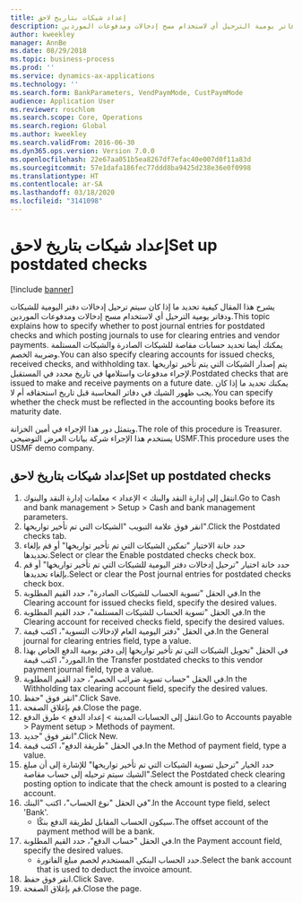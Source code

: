 ```yaml
---
title: إعداد شيكات بتاريخ لاحق
description: يشرح هذا المقال كيفية تحديد ما إذا كان سيتم ترحيل إدخالات دفتر اليومية للشيكات ودفاتر يومية الترحيل أي لاستخدام مسح إدخالات ومدفوعات الموردين.
author: kweekley
manager: AnnBe
ms.date: 08/29/2018
ms.topic: business-process
ms.prod: ''
ms.service: dynamics-ax-applications
ms.technology: ''
ms.search.form: BankParameters, VendPaymMode, CustPaymMode
audience: Application User
ms.reviewer: roschlom
ms.search.scope: Core, Operations
ms.search.region: Global
ms.author: kweekley
ms.search.validFrom: 2016-06-30
ms.dyn365.ops.version: Version 7.0.0
ms.openlocfilehash: 22e67aa051b5ea8267df7efac40e007d0f11a83d
ms.sourcegitcommit: 57e1dafa186fec77ddd8ba9425d238e36e0f0998
ms.translationtype: HT
ms.contentlocale: ar-SA
ms.lasthandoff: 03/18/2020
ms.locfileid: "3141098"
---
```

# <a name="set-up-postdated-checks"></a><span data-ttu-id="3f179-103">إعداد شيكات بتاريخ لاحق</span><span class="sxs-lookup"><span data-stu-id="3f179-103">Set up postdated checks</span></span>

[!include [banner](../../includes/banner.md)]

<span data-ttu-id="3f179-104">يشرح هذا المقال كيفية تحديد ما إذا كان سيتم ترحيل إدخالات دفتر اليومية للشيكات ودفاتر يومية الترحيل أي لاستخدام مسح إدخالات ومدفوعات الموردين.</span><span class="sxs-lookup"><span data-stu-id="3f179-104">This topic explains how to specify whether to post journal entries for postdated checks and which posting journals to use for clearing entries and vendor payments.</span></span> <span data-ttu-id="3f179-105">يمكنك أيضا تحديد حسابات مقاصة للشيكات الصادرة والشيكات المستلمة وضريبة الخصم.</span><span class="sxs-lookup"><span data-stu-id="3f179-105">You can also specify clearing accounts for issued checks, received checks, and withholding tax.</span></span> <span data-ttu-id="3f179-106">يتم إصدار الشيكات التي يتم تأخير تواريخها لإجراء مدفوعات واستلامها في تاريخ محدد في المستقبل.</span><span class="sxs-lookup"><span data-stu-id="3f179-106">Postdated checks that are issued to make and receive payments on a future date.</span></span> <span data-ttu-id="3f179-107">يمكنك تحديد ما إذا كان يجب ظهور الشيك في دفاتر المحاسبة قبل تاريخ استحقاقه أم لا.</span><span class="sxs-lookup"><span data-stu-id="3f179-107">You can specify whether the check must be reflected in the accounting books before its maturity date.</span></span>



<span data-ttu-id="3f179-108">ويتمثل دور هذا الإجراء في أمين الخزانة.</span><span class="sxs-lookup"><span data-stu-id="3f179-108">The role of this procedure is Treasurer.</span></span> <span data-ttu-id="3f179-109">يستخدم هذا الإجراء شركة بيانات العرض التوضيحي USMF.</span><span class="sxs-lookup"><span data-stu-id="3f179-109">This procedure uses the USMF demo company.</span></span>


## <a name="set-up-postdated-checks"></a><span data-ttu-id="3f179-110">إعداد شيكات بتاريخ لاحق</span><span class="sxs-lookup"><span data-stu-id="3f179-110">Set up postdated checks</span></span>
1. <span data-ttu-id="3f179-111">انتقل إلى إدارة النقد والبنك > الإعداد > معلمات إدارة النقد والبنوك.</span><span class="sxs-lookup"><span data-stu-id="3f179-111">Go to Cash and bank management > Setup > Cash and bank management parameters.</span></span>
2. <span data-ttu-id="3f179-112">انقر فوق علامة التبويب "الشيكات التي تم تأخير تواريخها".</span><span class="sxs-lookup"><span data-stu-id="3f179-112">Click the Postdated checks tab.</span></span>
3. <span data-ttu-id="3f179-113">حدد خانة الاختيار "تمكين الشيكات التي تم تأخير تواريخها" أو قم بإلغاء تحديدها.</span><span class="sxs-lookup"><span data-stu-id="3f179-113">Select or clear the Enable postdated checks check box.</span></span>
4. <span data-ttu-id="3f179-114">حدد خانة اختيار "ترحيل إدخالات دفتر اليومية للشيكات التي تم تأخير تواريخها" أو قم بإلغاء تحديدها.</span><span class="sxs-lookup"><span data-stu-id="3f179-114">Select or clear the Post journal entries for postdated checks check box.</span></span>
5. <span data-ttu-id="3f179-115">في الحقل "تسوية الحساب للشيكات الصادرة"، حدد القيم المطلوبة.</span><span class="sxs-lookup"><span data-stu-id="3f179-115">In the Clearing account for issued checks field, specify the desired values.</span></span>
6. <span data-ttu-id="3f179-116">في الحقل "تسوية الحساب للشيكات المستلمة"، حدد القيم المطلوبة.</span><span class="sxs-lookup"><span data-stu-id="3f179-116">In the Clearing account for received checks field, specify the desired values.</span></span>
7. <span data-ttu-id="3f179-117">في الحقل "دفتر اليومية العام لإدخالات التسوية"، اكتب قيمة.</span><span class="sxs-lookup"><span data-stu-id="3f179-117">In the General journal for clearing entries field, type a value.</span></span>
8. <span data-ttu-id="3f179-118">في الحقل "تحويل الشيكات التي تم تأخير تواريخها إلى دفتر يومية الدفع الخاص بهذا المورد"، اكتب قيمة.</span><span class="sxs-lookup"><span data-stu-id="3f179-118">In the Transfer postdated checks to this vendor payment journal field, type a value.</span></span>
9. <span data-ttu-id="3f179-119">في الحقل "حساب تسوية ضرائب الخصم"، حدد القيم المطلوبة.</span><span class="sxs-lookup"><span data-stu-id="3f179-119">In the Withholding tax clearing account field, specify the desired values.</span></span>
10. <span data-ttu-id="3f179-120">انقر فوق "حفظ".</span><span class="sxs-lookup"><span data-stu-id="3f179-120">Click Save.</span></span>
11. <span data-ttu-id="3f179-121">قم بإغلاق الصفحة.</span><span class="sxs-lookup"><span data-stu-id="3f179-121">Close the page.</span></span>
12. <span data-ttu-id="3f179-122">انتقل إلى الحسابات المدينة > إعداد الدفع‬ > طرق الدفع.</span><span class="sxs-lookup"><span data-stu-id="3f179-122">Go to Accounts payable > Payment setup > Methods of payment.</span></span>
13. <span data-ttu-id="3f179-123">انقر فوق "جديد".</span><span class="sxs-lookup"><span data-stu-id="3f179-123">Click New.</span></span>
14. <span data-ttu-id="3f179-124">في الحقل "طريقة الدفع"، اكتب قيمة.</span><span class="sxs-lookup"><span data-stu-id="3f179-124">In the Method of payment field, type a value.</span></span>
15. <span data-ttu-id="3f179-125">حدد الخيار "ترحيل تسوية الشيكات التي تم تأخير تواريخها" للإشارة إلى أن مبلغ الشيك سيتم ترحيله إلى حساب مقاصة".</span><span class="sxs-lookup"><span data-stu-id="3f179-125">Select the Postdated check clearing posting option to indicate that the check amount is posted to a clearing account.</span></span>
16. <span data-ttu-id="3f179-126">في الحقل "نوع الحساب"، اكتب "البنك‬".</span><span class="sxs-lookup"><span data-stu-id="3f179-126">In the Account type field, select 'Bank'.</span></span>
    * <span data-ttu-id="3f179-127">سيكون الحساب المقابل لطريقة الدفع بنكًا.</span><span class="sxs-lookup"><span data-stu-id="3f179-127">The offset account of the payment method will be a bank.</span></span>  
17. <span data-ttu-id="3f179-128">في الحقل "حساب الدفع"، حدد القيم المطلوبة.</span><span class="sxs-lookup"><span data-stu-id="3f179-128">In the Payment account field, specify the desired values.</span></span>
    * <span data-ttu-id="3f179-129">حدد الحساب البنكي المستخدم لخصم مبلغ الفاتورة.</span><span class="sxs-lookup"><span data-stu-id="3f179-129">Select the bank account that is used to deduct the invoice amount.</span></span>  
18. <span data-ttu-id="3f179-130">انقر فوق حفظ.</span><span class="sxs-lookup"><span data-stu-id="3f179-130">Click Save.</span></span>
19. <span data-ttu-id="3f179-131">قم بإغلاق الصفحة.</span><span class="sxs-lookup"><span data-stu-id="3f179-131">Close the page.</span></span>

